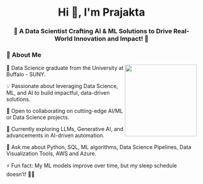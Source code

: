 <h1 align="center"><b>Hi 👋, I'm Prajakta</b></h1>

<h3 align="center">🧠 A Data Scientist Crafting AI & ML Solutions to Drive Real-World Innovation and Impact! 🤖</h3>

### 📌 About Me  

<img align="right" src="https://user-images.githubusercontent.com/125878564/258871853-20e24ac8-354d-4ec0-8f25-ef158aec9420.gif" width="190" />  

📖 Data Science graduate from the University at Buffalo - SUNY.

💡 Passionate about leveraging Data Science, ML, and AI to build impactful, data-driven solutions. 

🤝 Open to collaborating on cutting-edge AI/ML or Data Science projects.  

🌱 Currently exploring LLMs, Generative AI, and advancements in AI-driven automation. 

💬 Ask me about Python, SQL, ML algorithms, Data Science Pipelines, Data Visualization Tools, AWS and Azure.  

⚡ Fun fact: My ML models improve over time, but my sleep schedule doesn’t! 🤖💤  
